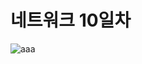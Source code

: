 # 네트워크 10일차

![aaa](https://user-images.githubusercontent.com/36683607/76212674-574e3080-624c-11ea-9038-dd689e63be07.png)
